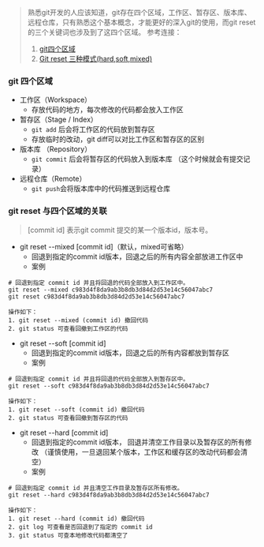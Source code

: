> 熟悉git开发的人应该知道，git存在四个区域，工作区、暂存区、版本库、远程仓库，只有熟悉这个基本概念，才能更好的深入git的使用，而git reset 的三个关键词也涉及到了这四个区域。
> 参考连接：
>1.  [git四个区域](https://www.cnblogs.com/zwh-world/articles/15913088.html)
>2.   [Git reset 三种模式(hard,soft,mixed)](https://blog.csdn.net/zts_zts/article/details/115220786)

### git 四个区域
- 工作区（Workspace）
	- 存放代码的地方，每次修改的代码都会放入工作区
- 暂存区（Stage / Index）
	- `git add` 后会将工作区的代码放到暂存区
	- 存放临时的改动，git diff可以对比工作区和暂存区的区别
- 版本库 （Repository）
	- `git commit` 后会将暂存区的代码放入到版本库 （这个时候就会有提交记录）
- 远程仓库（Remote）
	- `git push`会将版本库中的代码推送到远程仓库

### git reset 与四个区域的关联
> [commit id] 表示git commit 提交的某一个版本id，版本号。
- git reset --mixed [commit id]（默认，mixed可省略）
	- 回退到指定的commit id版本，回退之后的所有内容全部放进工作区中
    - 案例
```git
# 回退到指定 commit id 并且将回退的代码全部放入到工作区中。
git reset --mixed c983d4f8da9ab3b8db3d84d2d53e14c56047abc7
git reset c983d4f8da9ab3b8db3d84d2d53e14c56047abc7

操作如下：
1. git reset --mixed (commit id) 撤回代码
2. git status 可查看回撤到工作区的代码

```

- git reset --soft [commit id]
	-  回退到指定的commit id版本，回退之后的所有内容都放到暂存区
	- 案例
```git
# 回退到指定 commit id 并且将回退的代码全部放入到暂存区中。
git reset --soft c983d4f8da9ab3b8db3d84d2d53e14c56047abc7

操作如下：
1. git reset --soft (commit id) 撤回代码
2. git status 可查看回撤到暂存区的代码
```
- git reset --hard [commit id]
	- 回退到指定的commit id版本， 回退并清空工作目录以及暂存区的所有修改 （谨慎使用，一旦退回某个版本，工作区和缓存区的改动代码都会清空）
	- 案例
```git
# 回退到指定 commit id 并且清空工作目录及暂存区所有修改。
git reset --hard c983d4f8da9ab3b8db3d84d2d53e14c56047abc7

操作如下：
1. git reset --hard (commit id) 撤回代码
2. git log 可查看是否回退到了指定的 commit id
3. git status 可查本地修改代码都清空了
```
	
